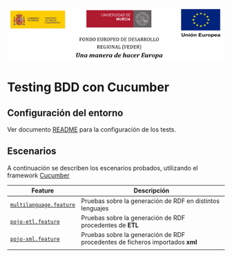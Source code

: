 ![](../images/logos_feder.png)

# Testing BDD con Cucumber

## Configuración del entorno

Ver documento [README](https://github.com/HerculesCRUE/ib-asio-docs-/blob/master/hito_2/testing/testing.md) para la configuración de los tests.

## Escenarios

A continuación se describen los escenarios probados, utilizando el framework [Cucumber](https://cucumber.io/docs/cucumber/)

| Feature                                                     | Descripción                                                                                                                                          |
| ----------------------------------------------------------- | ---------------------------------------------------------------------------------------------------------------------------------------------------- |
| [`multilanguage.feature`](../src/test/features/multilanguage.feature) | Pruebas sobre la generación de RDF en distintos lenguajes  
| [`pojo-etl.feature`](../src/test/features/pojo-etl.feature)           | Pruebas sobre la generación de RDF procedentes de **ETL**                                                                                            |
| [`pojo-xml.feature`](../src/test/features/pojo-xml.feature)           | Pruebas sobre la generación de RDF procedentes de ficheros importados **xml**                                                                        |
                                                                                          |

